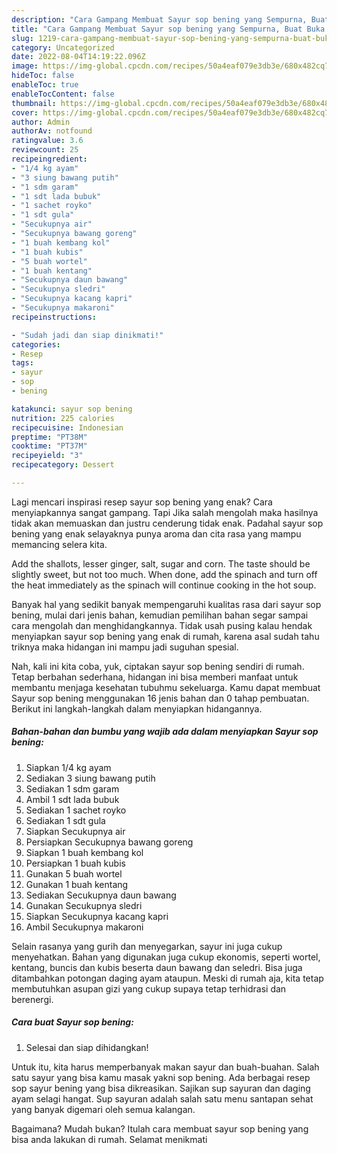 ```yaml
---
description: "Cara Gampang Membuat Sayur sop bening yang Sempurna, Buat Buka Puasa Bikin Ngiler"
title: "Cara Gampang Membuat Sayur sop bening yang Sempurna, Buat Buka Puasa Bikin Ngiler"
slug: 1219-cara-gampang-membuat-sayur-sop-bening-yang-sempurna-buat-buka-puasa-bikin-ngiler
category: Uncategorized
date: 2022-08-04T14:19:22.096Z
image: https://img-global.cpcdn.com/recipes/50a4eaf079e3db3e/680x482cq70/sayur-sop-bening-foto-resep-utama.jpg
hideToc: false
enableToc: true
enableTocContent: false
thumbnail: https://img-global.cpcdn.com/recipes/50a4eaf079e3db3e/680x482cq70/sayur-sop-bening-foto-resep-utama.jpg
cover: https://img-global.cpcdn.com/recipes/50a4eaf079e3db3e/680x482cq70/sayur-sop-bening-foto-resep-utama.jpg
author: Admin
authorAv: notfound
ratingvalue: 3.6
reviewcount: 25
recipeingredient:
- "1/4 kg ayam"
- "3 siung bawang putih"
- "1 sdm garam"
- "1 sdt lada bubuk"
- "1 sachet royko"
- "1 sdt gula"
- "Secukupnya air"
- "Secukupnya bawang goreng"
- "1 buah kembang kol"
- "1 buah kubis"
- "5 buah wortel"
- "1 buah kentang"
- "Secukupnya daun bawang"
- "Secukupnya sledri"
- "Secukupnya kacang kapri"
- "Secukupnya makaroni"
recipeinstructions:

- "Sudah jadi dan siap dinikmati!"
categories:
- Resep
tags:
- sayur
- sop
- bening

katakunci: sayur sop bening 
nutrition: 225 calories
recipecuisine: Indonesian
preptime: "PT38M"
cooktime: "PT37M"
recipeyield: "3"
recipecategory: Dessert

---
```



Lagi mencari inspirasi resep sayur sop bening yang enak? Cara menyiapkannya sangat gampang. Tapi Jika salah mengolah maka hasilnya tidak akan memuaskan dan justru cenderung tidak enak. Padahal sayur sop bening yang enak selayaknya punya aroma dan cita rasa yang mampu memancing selera kita.


Add the shallots, lesser ginger, salt, sugar and corn. The taste should be slightly sweet, but not too much. When done, add the spinach and turn off the heat immediately as the spinach will continue cooking in the hot soup.

Banyak hal yang sedikit banyak mempengaruhi kualitas rasa dari sayur sop bening, mulai dari jenis bahan, kemudian pemilihan bahan segar sampai cara mengolah dan menghidangkannya. Tidak usah pusing kalau hendak menyiapkan sayur sop bening yang enak di rumah, karena asal sudah tahu triknya maka hidangan ini mampu jadi suguhan spesial.


Nah, kali ini kita coba, yuk, ciptakan sayur sop bening sendiri di rumah. Tetap berbahan sederhana, hidangan ini bisa memberi manfaat untuk membantu menjaga kesehatan tubuhmu sekeluarga. Kamu dapat membuat Sayur sop bening menggunakan 16 jenis bahan dan 0 tahap pembuatan. Berikut ini langkah-langkah dalam menyiapkan hidangannya.

<!--inarticleads1-->

##### Bahan-bahan dan bumbu yang wajib ada dalam menyiapkan Sayur sop bening:

1. Siapkan 1/4 kg ayam
1. Sediakan 3 siung bawang putih
1. Sediakan 1 sdm garam
1. Ambil 1 sdt lada bubuk
1. Sediakan 1 sachet royko
1. Sediakan 1 sdt gula
1. Siapkan Secukupnya air
1. Persiapkan Secukupnya bawang goreng
1. Siapkan 1 buah kembang kol
1. Persiapkan 1 buah kubis
1. Gunakan 5 buah wortel
1. Gunakan 1 buah kentang
1. Sediakan Secukupnya daun bawang
1. Gunakan Secukupnya sledri
1. Siapkan Secukupnya kacang kapri
1. Ambil Secukupnya makaroni


Selain rasanya yang gurih dan menyegarkan, sayur ini juga cukup menyehatkan. Bahan yang digunakan juga cukup ekonomis, seperti wortel, kentang, buncis dan kubis beserta daun bawang dan seledri. Bisa juga ditambahkan potongan daging ayam ataupun. Meski di rumah aja, kita tetap membutuhkan asupan gizi yang cukup supaya tetap terhidrasi dan berenergi. 

<!--inarticleads2-->

##### Cara buat Sayur sop bening:


1. Selesai dan siap dihidangkan!

Untuk itu, kita harus memperbanyak makan sayur dan buah-buahan. Salah satu sayur yang bisa kamu masak yakni sop bening. Ada berbagai resep sop sayur bening yang bisa dikreasikan. Sajikan sup sayuran dan daging ayam selagi hangat. Sup sayuran adalah salah satu menu santapan sehat yang banyak digemari oleh semua kalangan. 

Bagaimana? Mudah bukan? Itulah cara membuat sayur sop bening yang bisa anda lakukan di rumah. Selamat menikmati
